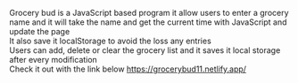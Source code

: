 Grocery bud is a JavaScript based program it allow users to enter a grocery name and it will take the name and get the current time with JavaScript and update the page<br>
It also save it localStorage to avoid the loss any entries<br>
Users can add, delete or clear the grocery list and it saves it local storage after every modification <br>
Check it out with the link below
https://grocerybud11.netlify.app/
